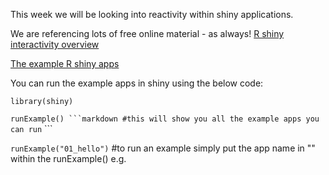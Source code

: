 This week we will be looking into reactivity within shiny applications. 

We are referencing lots of free online material - as always!
[R shiny interactivity overview](https://shiny.rstudio.com/articles/reactivity-overview.html)

[The example R shiny apps](https://shiny.rstudio.com/articles/basics.html)


You can run the example apps in shiny using the below code:


`library(shiny)`

`runExample() ```markdown #this will show you all the example apps you can run` ```


`runExample("01_hello")` #to run an example simply put the app name in "" within the runExample() e.g.

